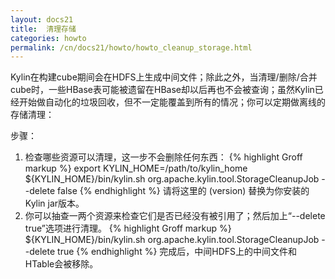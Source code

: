 ```yaml
---
layout: docs21
title:  清理存储
categories: howto
permalink: /cn/docs21/howto/howto_cleanup_storage.html
---
```


Kylin在构建cube期间会在HDFS上生成中间文件；除此之外，当清理/删除/合并cube时，一些HBase表可能被遗留在HBase却以后再也不会被查询；虽然Kylin已经开始做自动化的垃圾回收，但不一定能覆盖到所有的情况；你可以定期做离线的存储清理：

步骤：
1. 检查哪些资源可以清理，这一步不会删除任何东西：
{% highlight Groff markup %}
export KYLIN_HOME=/path/to/kylin_home
${KYLIN_HOME}/bin/kylin.sh org.apache.kylin.tool.StorageCleanupJob --delete false
{% endhighlight %}
请将这里的 (version) 替换为你安装的Kylin jar版本。
2. 你可以抽查一两个资源来检查它们是否已经没有被引用了；然后加上“--delete true”选项进行清理。
{% highlight Groff markup %}
${KYLIN_HOME}/bin/kylin.sh org.apache.kylin.tool.StorageCleanupJob --delete true
{% endhighlight %}
完成后，中间HDFS上的中间文件和HTable会被移除。
